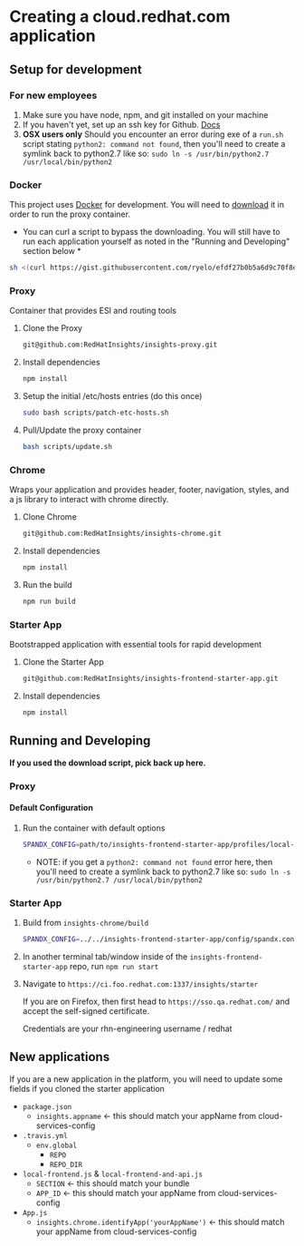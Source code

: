 # Creating a cloud.redhat.com application

## Setup for development

### For new employees

1. Make sure you have node, npm, and git installed on your machine
2. If you haven't yet, set up an ssh key for Github. [Docs](https://help.github.com/en/articles/generating-a-new-ssh-key-and-adding-it-to-the-ssh-agent)
3. **OSX users only** Should you encounter an error during exe of a `run.sh` script stating `python2: command not found`, then you'll need to create a symlink back to python2.7 like so: `sudo ln -s /usr/bin/python2.7 /usr/local/bin/python2`

### Docker

This project uses [Docker](https://www.docker.com/get-docker) for development. You will need to [download](https://www.docker.com/get-docker) it in order to run the proxy container.

* You can curl a script to bypass the downloading. You will still have to run each application yourself as noted in the "Running and Developing" section below *

``` bash
sh <(curl https://gist.githubusercontent.com/ryelo/efdf27b0b5a6d9c70f8e63b0abc1deaa/raw/f21dbc04443a61cf21d28a3d47467b4e072321bc/red-hat-insights-env.sh)
```

### Proxy

Container that provides ESI and routing tools

1. Clone the Proxy

    ```sh
    git@github.com:RedHatInsights/insights-proxy.git
    ```

2. Install dependencies

    ```sh
    npm install
    ```

3. Setup the initial /etc/hosts entries (do this once)

    ```sh
    sudo bash scripts/patch-etc-hosts.sh
    ```

4. Pull/Update the proxy container

    ```sh
    bash scripts/update.sh
    ```

### Chrome

Wraps your application and provides header, footer, navigation, styles, and a js library to interact with chrome directly.

1. Clone Chrome

    ```sh
    git@github.com:RedHatInsights/insights-chrome.git
    ```

2. Install dependencies

    ```sh
    npm install
    ```

3. Run the build

    ```sh
    npm run build
    ```

### Starter App

Bootstrapped application with essential tools for rapid development

1. Clone the Starter App

    ```sh
    git@github.com:RedHatInsights/insights-frontend-starter-app.git
    ```

2. Install dependencies

    ```sh
    npm install
    ```

## Running and Developing

**If you used the download script, pick back up here.**

### Proxy

#### Default Configuration

1. Run the container with default options

    ```sh
    SPANDX_CONFIG=path/to/insights-frontend-starter-app/profiles/local-frontend.js sh path/to/insights-proxy/scripts/run.sh
    ```

   * NOTE: if you get a `python2: command not found` error here, then you'll need to create a symlink back to python2.7 like so: `sudo ln -s /usr/bin/python2.7 /usr/local/bin/python2`

### Starter App

1. Build from `insights-chrome/build`

    ```sh
    SPANDX_CONFIG=../../insights-frontend-starter-app/config/spandx.config.js sh ../../insights-proxy/scripts/run.sh
    ```

2. In another terminal tab/window inside of the `insights-frontend-starter-app` repo, run `npm run start`

3. Navigate to `https://ci.foo.redhat.com:1337/insights/starter`

   If you are on Firefox, then first head to `https://sso.qa.redhat.com/` and accept the self-signed certificate.

   Credentials are your rhn-engineering username / redhat

## New applications

If you are a new application in the platform, you will need to update some fields if you cloned the starter application

* `package.json`
  * `insights.appname` <- this should match your appName from cloud-services-config
* `.travis.yml`
  * `env.global`
    * `REPO`
    * `REPO_DIR`
* `local-frontend.js` & `local-frontend-and-api.js`
  * `SECTION` <- this should match your bundle
  * `APP_ID` <- this should match your appName from cloud-services-config
* `App.js`
  * `insights.chrome.identifyApp('yourAppName')` <- this should match your appName from cloud-services-config
